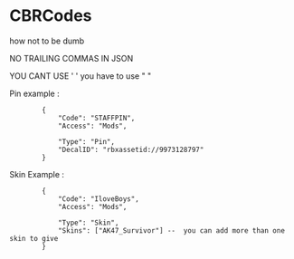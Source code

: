 # CBRCodes

how not to be dumb

NO TRAILING COMMAS IN JSON

YOU CANT USE ' ' you have to  use " " 

Pin example :
```
		{
			"Code": "STAFFPIN", 
			"Access": "Mods",

			"Type": "Pin",
			"DecalID": "rbxassetid://9973128797"
		}

```
Skin Example : 
```
		{
			"Code": "IloveBoys", 
			"Access": "Mods",

			"Type": "Skin",
			"Skins": ["AK47_Survivor"] --  you can add more than one skin to give
		}
```
